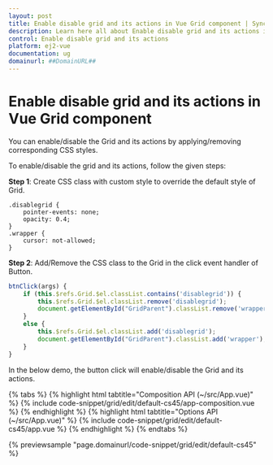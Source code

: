 ```yaml
---
layout: post
title: Enable disable grid and its actions in Vue Grid component | Syncfusion
description: Learn here all about Enable disable grid and its actions in Syncfusion Vue Grid component of Syncfusion Essential JS 2 and more.
control: Enable disable grid and its actions 
platform: ej2-vue
documentation: ug
domainurl: ##DomainURL##
---
```


# Enable disable grid and its actions in Vue Grid component

You can enable/disable the Grid and its actions by applying/removing corresponding CSS styles.

To enable/disable the grid and its actions, follow the given steps:

**Step 1**: Create CSS class with custom style to override the default style of Grid.

```
.disablegrid {
    pointer-events: none;
    opacity: 0.4;
}
.wrapper {
    cursor: not-allowed;
}
```

**Step 2**: Add/Remove the CSS class to the Grid in the click event handler of Button.

```ts
btnClick(args) {
    if (this.$refs.Grid.$el.classList.contains('disablegrid')) {
        this.$refs.Grid.$el.classList.remove('disablegrid');
        document.getElementById("GridParent").classList.remove('wrapper');
    }
    else {
        this.$refs.Grid.$el.classList.add('disablegrid');
        document.getElementById("GridParent").classList.add('wrapper');
    }
}
```

In the below demo, the button click will enable/disable the Grid and its actions.

{% tabs %}
{% highlight html tabtitle="Composition API (~/src/App.vue)" %}
{% include code-snippet/grid/edit/default-cs45/app-composition.vue %}
{% endhighlight %}
{% highlight html tabtitle="Options API (~/src/App.vue)" %}
{% include code-snippet/grid/edit/default-cs45/app.vue %}
{% endhighlight %}
{% endtabs %}
        
{% previewsample "page.domainurl/code-snippet/grid/edit/default-cs45" %}